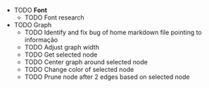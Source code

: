 ---
---

- TODO **Font**
	- TODO Font research
- TODO Graph
	- TODO Identify and fix bug of home markdown file pointing to informação
	- TODO Adjust graph width
	- TODO Get selected node
	- TODO Center graph around selected node
	- TODO Change color of selected node
	- TODO Prune node after 2 edges based on selected node